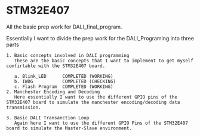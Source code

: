 # STM32E407
All the basic prep work for DALI_final_program. 

Essentially I want to divide the prep work for the DALI_Programing into three parts 
    
    1. Basic concepts involved in DALI programming
       These are the basic concepts that I want to implement to get myself comfirtable with the STM32E407 board.
       
       a. Blink_LED      COMPLETED (WORKING)
       b. IWDG           COMPLETED (CHECKING)
       c. Flash Program  COMPLETED (WORKING)
    2. Manchester Encoding and Decoding
       Here essentially I want to use the different GPIO pins of the STM32E407 board to simulate the manchester encoding/decoding data transmission.
       
    3. Basic DALI Transanction Loop
       Again here I want to use the different GPIO Pins of the STM32E407 board to simulate the Master-Slave environment.
